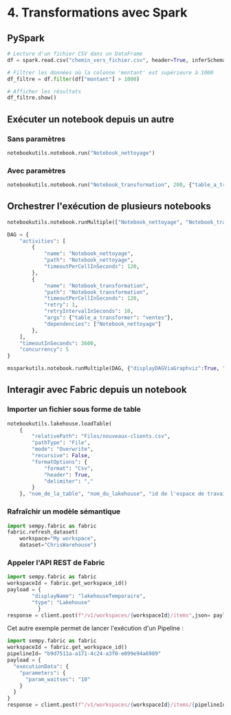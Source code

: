 # 4.	Transformations avec Spark

## PySpark

```python
# Lecture d'un fichier CSV dans un DataFrame
df = spark.read.csv("chemin_vers_fichier.csv", header=True, inferSchema=True)

# Filtrer les données où la colonne 'montant' est supérieure à 1000
df_filtre = df.filter(df["montant"] > 1000)

# Afficher les résultats
df_filtre.show()
```

## Exécuter un notebook depuis un autre

### Sans paramètres

```python
notebookutils.notebook.run("Notebook_nettoyage")
```

### Avec paramètres

```python
notebookutils.notebook.run("Notebook_transformation", 200, {"table_a_transformer": "clients"})
```

## Orchestrer l'exécution de plusieurs notebooks


```python
notebookutils.notebook.runMultiple(["Notebook_nettoyage", "Notebook_transformation"])
```

```python
DAG = {
    "activities": [
        {
            "name": "Notebook_nettoyage", 
            "path": "Notebook_nettoyage", 
            "timeoutPerCellInSeconds": 120,
        },
        {
            "name": "Notebook_transformation", 
            "path": "Notebook_transformation", 
            "timeoutPerCellInSeconds": 120,
            "retry": 1,
            "retryIntervalInSeconds": 10,
            "args": {"table_a_transformer": "ventes"},
            "dependencies": ["Notebook_nettoyage"]
        },
    ],
    "timeoutInSeconds": 3600,
    "concurrency": 5 
}

mssparkutils.notebook.runMultiple(DAG, {"displayDAGViaGraphviz":True, "DAGLayout":"planar", "DAGSize":11})
```

## Interagir avec Fabric depuis un notebook

### Importer un fichier sous forme de table

```python
notebookutils.lakehouse.loadTable(
    {
        "relativePath": "Files/nouveaux-clients.csv",
        "pathType": "File",
        "mode": "Overwrite",
        "recursive": False,
        "formatOptions": {
            "format": "Csv",
            "header": True,
            "delimiter": ","
        }
    }, "nom_de_la_table", "nom_du_lakehouse", "id de l'espace de travail")
```

### Rafraîchir un modèle sémantique

```python
import sempy.fabric as fabric
fabric.refresh_dataset(
    workspace="My workspace",
    dataset="ChrisWarehouse")
```

### Appeler l'API REST de Fabric

```python
import sempy.fabric as fabric
workspaceId = fabric.get_workspace_id()
payload = {
        "displayName": "lakehouseTemporaire",
        "type": "Lakehouse"
          }
response = client.post(f"/v1/workspaces/{workspaceId}/items",json= payload)
```

Cet autre exemple permet de lancer l'exécution d'un Pipeline :

```python
import sempy.fabric as fabric
workspaceId = fabric.get_workspace_id()
pipelineId= "b9d7511a-a171-4c24-a3f0-e099e94a6989"
payload = { 
  "executionData": { 
    "parameters": {
      "param_waitsec": "10" 
    } 
  } 
}
response = client.post(f"/v1/workspaces/{workspaceId}/items/{pipelineId}/jobs/instances?jobType=Pipeline",json= payload)

```